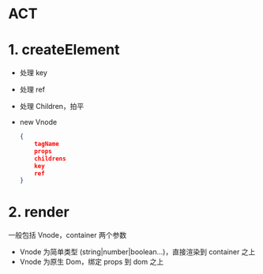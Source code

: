 # ACT

# 1. createElement

- 处理 key
- 处理 ref
- 处理 Children，拍平
- new Vnode

  ```json
  {
      tagName
      props
      childrens
      key
      ref
  }
  ```

# 2. render

一般包括 Vnode，container 两个参数

- Vnode 为简单类型 (string|number|boolean...)，直接渲染到 container 之上
- Vnode 为原生 Dom，绑定 props 到 dom 之上
